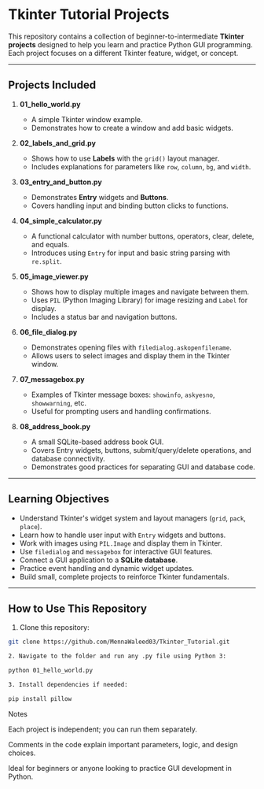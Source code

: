 # Tkinter Tutorial Projects

This repository contains a collection of beginner-to-intermediate **Tkinter projects** designed to help you learn and practice Python GUI programming. Each project focuses on a different Tkinter feature, widget, or concept.

---

## **Projects Included**

1. **01_hello_world.py**  
   - A simple Tkinter window example.  
   - Demonstrates how to create a window and add basic widgets.

2. **02_labels_and_grid.py**  
   - Shows how to use **Labels** with the `grid()` layout manager.  
   - Includes explanations for parameters like `row`, `column`, `bg`, and `width`.

3. **03_entry_and_button.py**  
   - Demonstrates **Entry** widgets and **Buttons**.  
   - Covers handling input and binding button clicks to functions.

4. **04_simple_calculator.py**  
   - A functional calculator with number buttons, operators, clear, delete, and equals.  
   - Introduces using `Entry` for input and basic string parsing with `re.split`.

5. **05_image_viewer.py**  
   - Shows how to display multiple images and navigate between them.  
   - Uses `PIL` (Python Imaging Library) for image resizing and `Label` for display.  
   - Includes a status bar and navigation buttons.

6. **06_file_dialog.py**  
   - Demonstrates opening files with `filedialog.askopenfilename`.  
   - Allows users to select images and display them in the Tkinter window.

7. **07_messagebox.py**  
   - Examples of Tkinter message boxes: `showinfo`, `askyesno`, `showwarning`, etc.  
   - Useful for prompting users and handling confirmations.

8. **08_address_book.py**  
   - A small SQLite-based address book GUI.  
   - Covers Entry widgets, buttons, submit/query/delete operations, and database connectivity.  
   - Demonstrates good practices for separating GUI and database code.

---

## **Learning Objectives**

- Understand Tkinter's widget system and layout managers (`grid`, `pack`, `place`).  
- Learn how to handle user input with `Entry` widgets and buttons.  
- Work with images using `PIL.Image` and display them in Tkinter.  
- Use `filedialog` and `messagebox` for interactive GUI features.  
- Connect a GUI application to a **SQLite database**.  
- Practice event handling and dynamic widget updates.  
- Build small, complete projects to reinforce Tkinter fundamentals.

---

## **How to Use This Repository**

1. Clone this repository:

```bash
git clone https://github.com/MennaWaleed03/Tkinter_Tutorial.git

2. Navigate to the folder and run any .py file using Python 3:

python 01_hello_world.py

3. Install dependencies if needed:

pip install pillow


```
Notes

Each project is independent; you can run them separately.

Comments in the code explain important parameters, logic, and design choices.

Ideal for beginners or anyone looking to practice GUI development in Python.